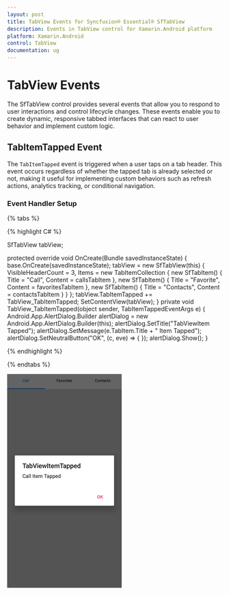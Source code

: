 ```yaml
---
layout: post
title: TabView Events for Syncfusion® Essential® SfTabView
description: Events in TabView control for Xamarin.Android platform
platform: Xamarin.Android
control: TabView
documentation: ug
---
```


# TabView Events

The SfTabView control provides several events that allow you to respond to user interactions and control lifecycle changes. These events enable you to create dynamic, responsive tabbed interfaces that can react to user behavior and implement custom logic.
## TabItemTapped Event

The `TabItemTapped` event is triggered when a user taps on a tab header. This event occurs regardless of whether the tapped tab is already selected or not, making it useful for implementing custom behaviors such as refresh actions, analytics tracking, or conditional navigation.

### Event Handler Setup
{% tabs %}

{% highlight C# %}

SfTabView tabView;

protected override void OnCreate(Bundle savedInstanceState)
{
    base.OnCreate(savedInstanceState);
    tabView = new SfTabView(this)
    {
        VisibleHeaderCount = 3,
        Items = new TabItemCollection
                {
                    new SfTabItem() { Title = "Call", Content = callsTabItem },
                    new SfTabItem() { Title = "Favorite", Content = favoritesTabItem },
                    new SfTabItem() { Title = "Contacts", Content = contactsTabItem }
                }
    };
    tabView.TabItemTapped += TabView_TabItemTapped;
    SetContentView(tabView);
}
private void TabView_TabItemTapped(object sender, TabItemTappedEventArgs e)
{
    Android.App.AlertDialog.Builder alertDialog = new Android.App.AlertDialog.Builder(this);
    alertDialog.SetTitle("TabViewItem Tapped");
    alertDialog.SetMessage(e.TabItem.Title + " Item Tapped");
    alertDialog.SetNeutralButton("OK", (c, eve) => { });
    alertDialog.Show();
}

{% endhighlight %}

{% endtabs %}

![TabItemTapped](images/TabView-Events/TabItemTapped.png)
